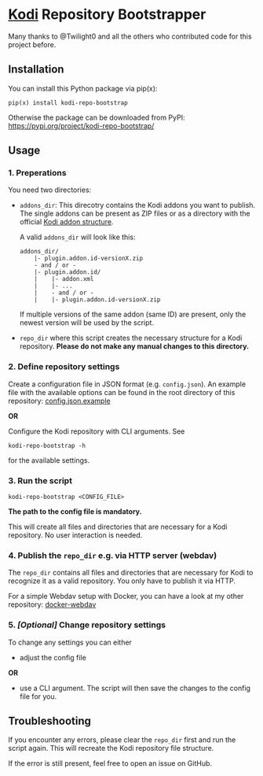 # [Kodi](https://kodi.tv/) Repository Bootstrapper
Many thanks to @Twilight0 and all the others who contributed code for this project before.


## Installation
You can install this Python package via pip(x):

```shell
pip(x) install kodi-repo-bootstrap
```

Otherwise the package can be downloaded from PyPI: https://pypi.org/project/kodi-repo-bootstrap/



## Usage
### 1. Preperations
You need two directories:

- `addons_dir`: This direcotry contains the Kodi addons you want to publish. The single addons can be present as ZIP files or as a directory with the official [Kodi addon structure](https://kodi.wiki/view/Add-on_structure).

    A valid `addons_dir` will look like this:
    ```
    addons_dir/
        |- plugin.addon.id-versionX.zip
        - and / or -
        |- plugin.addon.id/
        |    |- addon.xml
        |    |- ...
        |    - and / or -
        |    |- plugin.addon.id-versionX.zip
    ```
    If multiple versions of the same addon (same ID) are present, only the newest version will be used by the script.

- `repo_dir` where this script creates the necessary structure for a Kodi repository. **Please do not make any manual changes to this directory.**


### 2. Define repository settings
Create a configuration file in JSON format (e.g. `config.json`). An example file with the available options can be found in the root directory of this repository: [config.json.example](https://github.com/mammo0/kodi-repo-bootstrap/blob/master/config.json.example)

**OR**

Configure the Kodi repository with CLI arguments. See
```shell
kodi-repo-bootstrap -h
```
for the available settings.


### 3. Run the script
```shell
kodi-repo-bootstrap <CONFIG_FILE>
```
**The path to the config file is mandatory.**

This will create all files and directories that are necessary for a Kodi repository. No user interaction is needed.


### 4. Publish the `repo_dir` e.g. via HTTP server (webdav)
The `repo_dir` contains all files and directories that are necessary for Kodi to recognize it as a valid repository. You only have to publish it via HTTP.

For a simple Webdav setup with Docker, you can have a look at my other repository: [docker-webdav](https://github.com/mammo0/docker-webdav)


### 5. *[Optional]* Change repository settings
To change any settings you can either

- adjust the config file

**OR**

- use a CLI argument. The script will then save the changes to the config file for you.



## Troubleshooting
If you encounter any errors, please clear the `repo_dir` first and run the script again. This will recreate the Kodi repository file structure.

If the error is still present, feel free to open an issue on GitHub.

